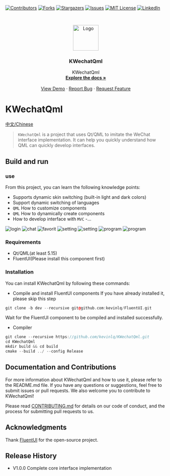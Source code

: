 <!-- PROJECT SHIELDS -->
<!--
*** I'm using markdown "reference style" links for readability.
*** Reference links are enclosed in brackets [ ] instead of parentheses ( ).
*** See the bottom of this document for the declaration of the reference variables
*** for contributors-url, forks-url, etc. This is an optional, concise syntax you may use.
*** https://www.markdownguide.org/basic-syntax/#reference-style-links
-->
[![Contributors][contributors-shield]][contributors-url]
[![Forks][forks-shield]][forks-url]
[![Stargazers][stars-shield]][stars-url]
[![Issues][issues-shield]][issues-url]
[![MIT License][license-shield]][license-url]
[![LinkedIn][linkedin-shield]][linkedin-url]



<!-- PROJECT LOGO -->
<br />
<p align="center">
  <a href="https://github.com/kevinlq/KWechatQml">
    <img src="images/logo.png" alt="Logo" width="80" height="80">
  </a>

  <h3 align="center">KWechatQml</h3>

  <p align="center">
    KWechatQml
    <br />
    <a href="https://github.com/kevinlq/KWechatQml"><strong>Explore the docs »</strong></a>
    <br />
    <br />
    <a href="https://github.com/kevinlq/KWechatQml">View Demo</a>
    ·
    <a href="https://github.com/kevinlq/KWechatQml/issues">Report Bug</a>
    ·
    <a href="https://github.com/kevinlq/KWechatQml/issues">Request Feature</a>
  </p>
</p>

# KWechatQml

[中文/Chinese](README_zh.md)

> `KWechatQml` is a project that uses Qt/QML to imitate the WeChat interface implementation. It can help you quickly understand how QML can quickly develop interfaces.

## Build and run

### use

From this project, you can learn the following knowledge points:

- Supports dynamic skin switching (built-in light and dark colors)
- Support dynamic switching of languages
- `QML` How to customize components
- `QML` How to dynamically create components
- How to develop interface with `MVC`
-…

![login](images/login1.png)
![chat](images/chat2.png)
![favorit](images/favorit1.png)
![setting](images/setting1.png)
![setting](images/setting2.png)
![program](images/program1.png)
![program](images/program2.png)

### Requirements

- Qt/QML(at least 5.15)
- FluentUI(Please install this component first)

### Installation

You can install KWechatQml by following these commands:

- Compile and install FluentUI components
If you have already installed it, please skip this step
```C++
git clone -b dev --recursive git@github.com:kevinlq/FluentUI.git
```
Wait for the FluentUI component to be compiled and installed successfully.

- Compiler
```C++
git clone --recursive https://github.com/kevinlq/KWechatQml.git
cd KWechatQml
mkdir build && cd build
cmake --build ../ --config Release
```

## Documentation and Contributions

For more information about KWechatQml and how to use it, please refer to the README.md file. If you have any questions or suggestions, feel free to submit issues or pull requests. We also welcome you to contribute to KWechatQml!

Please read [CONTRIBUTING.md](#) for details on our code of conduct, and the process for submitting pull requests to us.

## Acknowledgments

Thank [FluentUI](#) for the open-source project.

## Release History

* V1.0.0 Complete core interface implementation



<!-- MARKDOWN LINKS & IMAGES -->
<!-- https://www.markdownguide.org/basic-syntax/#reference-style-links -->
[contributors-shield]: https://img.shields.io/github/contributors/kevinlq/KWechatQml.svg?style=for-the-badge
[contributors-url]: https://github.com/kevinlq/KWechatQml/graphs/contributors
[forks-shield]: https://img.shields.io/github/forks/kevinlq/KWechatQml.svg?style=for-the-badge
[forks-url]: https://github.com/kevinlq/KWechatQml/network/members
[stars-shield]: https://img.shields.io/github/stars/kevinlq/KWechatQml.svg?style=for-the-badge
[stars-url]: https://github.com/kevinlq/KWechatQml/stargazers
[issues-shield]: https://img.shields.io/github/issues/kevinlq/KWechatQml.svg?style=for-the-badge
[issues-url]: https://github.com/kevinlq/KWechatQml/issues
[license-shield]: https://img.shields.io/github/license/kevinlq/KWechatQml.svg?style=for-the-badge
[license-url]: https://github.com/kevinlq/KWechatQml/blob/master/LICENSE.txt
[linkedin-shield]: https://img.shields.io/badge/-LinkedIn-black.svg?style=for-the-badge&logo=linkedin&colorB=555
[linkedin-url]: https://linkedin.com/in/kevinlq
[FluentUI-url]: https://github.com/zhuzichu520/FluentUI

